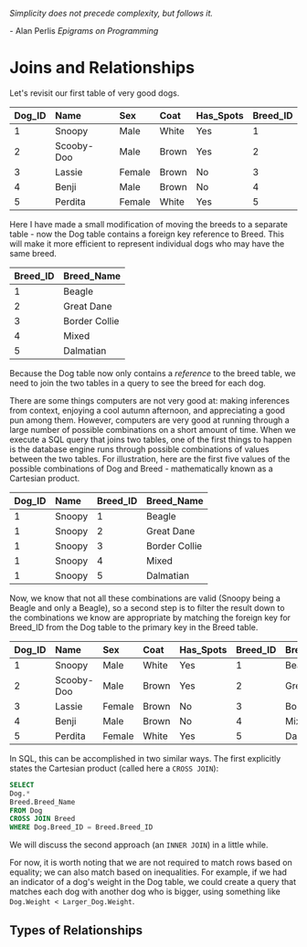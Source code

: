 *Simplicity does not precede complexity, but follows it.*

\- Alan Perlis *Epigrams on Programming*

# Joins and Relationships

Let's revisit our first table of very good dogs.

Dog_ID |Name | Sex | Coat | Has_Spots | Breed_ID
:---|:----| :----| :----| :----| :----
1|Snoopy | Male | White | Yes | 1
2|Scooby-Doo | Male | Brown | Yes | 2
3|Lassie | Female | Brown | No | 3
4|Benji | Male | Brown | No | 4
5|Perdita | Female | White | Yes | 5

Here I have made a small modification of moving the breeds to a separate table - now the Dog table contains a foreign key reference to Breed. This will make it more efficient to represent individual dogs who may have the same breed.

Breed_ID | Breed_Name
:--- | :---
1 | Beagle
2 | Great Dane 
3 | Border Collie
4 | Mixed
5 | Dalmatian

Because the Dog table now only contains a *reference* to the breed table, we need to join the two tables in a query to see the breed for each dog.

There are some things computers are not very good at: making inferences from context, enjoying a cool autumn afternoon, and appreciating a good pun among them. However, computers are very good at running through a large number of possible combinations on a short amount of time. When we execute a SQL query that joins two tables, one of the first things to happen is the database engine runs through possible combinations of values between the two tables. For illustration, here are the first five values of the possible combinations of Dog and Breed - mathematically known as a Cartesian product.

Dog_ID | Name | Breed_ID | Breed_Name
:--- | :--- | :--- | :---
1 | Snoopy | 1 | Beagle
1 | Snoopy | 2 | Great Dane 
1 | Snoopy | 3 | Border Collie
1 | Snoopy | 4 | Mixed
1 | Snoopy | 5 | Dalmatian

Now, we know that not all these combinations are valid (Snoopy being a Beagle and only a Beagle), so a second step is to filter the result down to the combinations we know are appropriate by matching the foreign key for Breed_ID from the Dog table to the primary key in the Breed table.

Dog_ID |Name | Sex | Coat | Has_Spots | Breed_ID | Breed_Name
:---|:----| :----| :----| :----| :---- | :---
1|Snoopy | Male | White | Yes     | 1  | Beagle
2|Scooby-Doo | Male | Brown | Yes | 2  | Great Dane 
3|Lassie | Female | Brown |    No | 3  | Border Collie
4|Benji | Male | Brown | No       | 4  | Mixed
5|Perdita | Female | White | Yes  | 5  | Dalmatian

In SQL, this can be accomplished in two similar ways. The first explicitly states the Cartesian product (called here a `CROSS JOIN`):

```sql
SELECT
Dog.*
Breed.Breed_Name
FROM Dog
CROSS JOIN Breed
WHERE Dog.Breed_ID = Breed.Breed_ID
```

We will discuss the second approach (an `INNER JOIN`) in a little while.

For now, it is worth noting that we are not required to match rows based on equality; we can also match based on inequalities. For example, if we had an indicator of a dog's weight in the Dog table, we could create a query that matches each dog with another dog who is bigger, using something like `Dog.Weight < Larger_Dog.Weight`.

## Types of Relationships


